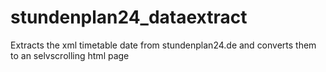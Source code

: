 # stundenplan24_dataextract
Extracts the xml timetable date from stundenplan24.de and converts them to an selvscrolling html page
